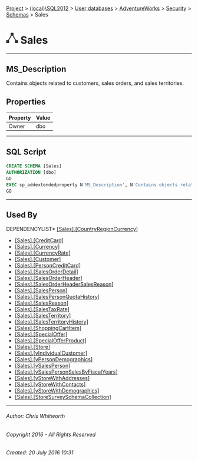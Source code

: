 #### 

[Project](../../../../../index.md) > [(local)\\SQL2012](../../../../index.md) > [User databases](../../../index.md) > [AdventureWorks](../../index.md) > [Security](../index.md) > [Schemas](Schemas.md) > Sales

# ![Schemas](../../../../../Images/Schema32.png) Sales

---

## <a name="#description"></a>MS_Description

Contains objects related to customers, sales orders, and sales territories.

## <a name="#properties"></a>Properties

| Property | Value |
|---|---|
| Owner | dbo |


---

## <a name="#sqlscript"></a>SQL Script

```sql
CREATE SCHEMA [Sales]
AUTHORIZATION [dbo]
GO
EXEC sp_addextendedproperty N'MS_Description', N'Contains objects related to customers, sales orders, and sales territories.', 'SCHEMA', N'Sales', NULL, NULL, NULL, NULL
GO

```


---

## <a name="#usedby"></a>Used By

DEPENDENCYLIST* [[Sales].[CountryRegionCurrency]](../../Tables/CountryRegionCurrency.md)
* [[Sales].[CreditCard]](../../Tables/CreditCard.md)
* [[Sales].[Currency]](../../Tables/Currency.md)
* [[Sales].[CurrencyRate]](../../Tables/CurrencyRate.md)
* [[Sales].[Customer]](../../Tables/Customer.md)
* [[Sales].[PersonCreditCard]](../../Tables/PersonCreditCard.md)
* [[Sales].[SalesOrderDetail]](../../Tables/SalesOrderDetail.md)
* [[Sales].[SalesOrderHeader]](../../Tables/SalesOrderHeader.md)
* [[Sales].[SalesOrderHeaderSalesReason]](../../Tables/SalesOrderHeaderSalesReason.md)
* [[Sales].[SalesPerson]](../../Tables/SalesPerson.md)
* [[Sales].[SalesPersonQuotaHistory]](../../Tables/SalesPersonQuotaHistory.md)
* [[Sales].[SalesReason]](../../Tables/SalesReason.md)
* [[Sales].[SalesTaxRate]](../../Tables/SalesTaxRate.md)
* [[Sales].[SalesTerritory]](../../Tables/SalesTerritory.md)
* [[Sales].[SalesTerritoryHistory]](../../Tables/SalesTerritoryHistory.md)
* [[Sales].[ShoppingCartItem]](../../Tables/ShoppingCartItem.md)
* [[Sales].[SpecialOffer]](../../Tables/SpecialOffer.md)
* [[Sales].[SpecialOfferProduct]](../../Tables/SpecialOfferProduct.md)
* [[Sales].[Store]](../../Tables/Store.md)
* [[Sales].[vIndividualCustomer]](../../Views/vIndividualCustomer.md)
* [[Sales].[vPersonDemographics]](../../Views/vPersonDemographics.md)
* [[Sales].[vSalesPerson]](../../Views/vSalesPerson.md)
* [[Sales].[vSalesPersonSalesByFiscalYears]](../../Views/vSalesPersonSalesByFiscalYears.md)
* [[Sales].[vStoreWithAddresses]](../../Views/vStoreWithAddresses.md)
* [[Sales].[vStoreWithContacts]](../../Views/vStoreWithContacts.md)
* [[Sales].[vStoreWithDemographics]](../../Views/vStoreWithDemographics.md)
* [[Sales].[StoreSurveySchemaCollection]](../../Programmability/Types/XML_Schema_Collections/StoreSurveySchemaCollection.md)


---

###### Author:  Chris Whitworth

###### Copyright 2016 - All Rights Reserved

###### Created: 20 July 2016 10:31

